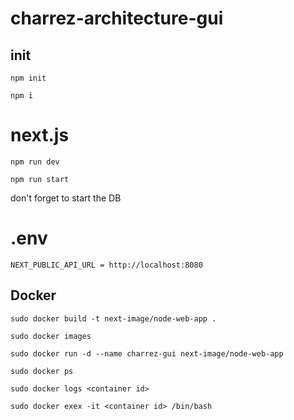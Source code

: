 # charrez-architecture-gui


## init

    npm init

    npm i

# next.js

    npm run dev
    
    npm run start
    
don't forget to start the DB
    
# .env

    NEXT_PUBLIC_API_URL = http://localhost:8080
    
## Docker

    sudo docker build -t next-image/node-web-app .

    sudo docker images
    
    sudo docker run -d --name charrez-gui next-image/node-web-app

    sudo docker ps
    
    sudo docker logs <container id>
    
    sudo docker exex -it <container id> /bin/bash